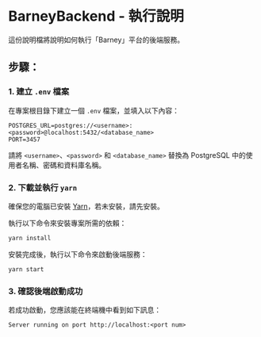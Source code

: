 # BarneyBackend - 執行說明

這份說明檔將說明如何執行「Barney」平台的後端服務。

## 步驟：

### 1. 建立 `.env` 檔案
在專案根目錄下建立一個 `.env` 檔案，並填入以下內容：
```env
POSTGRES_URL=postgres://<username>:<password>@localhost:5432/<database_name>
PORT=3457
```
請將 `<username>`、`<password>` 和 `<database_name>` 替換為 PostgreSQL 中的使用者名稱、密碼和資料庫名稱。

### 2. 下載並執行 `yarn`
確保您的電腦已安裝 [Yarn](https://classic.yarnpkg.com/en/docs/install/)，若未安裝，請先安裝。

執行以下命令來安裝專案所需的依賴：
```bash
yarn install
```

安裝完成後，執行以下命令來啟動後端服務：
```bash
yarn start
```

### 3. 確認後端啟動成功
若成功啟動，您應該能在終端機中看到如下訊息：
```
Server running on port http://localhost:<port num>
```
